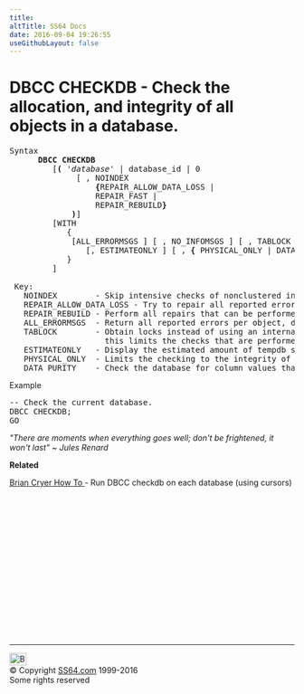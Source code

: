 ```yaml
---
title:
altTitle: SS64 Docs
date: 2016-09-04 19:26:55
useGithubLayout: false
---
```

<!-- #BeginLibraryItem "/Library/head_sql.lbi" --><!-- #EndLibraryItem --><h1>DBCC CHECKDB - Check the allocation,  and  integrity of all  objects in a database.</h1>
<pre>Syntax
      <b>DBCC CHECKDB </b><br>         [<b>(</b> '<i>database</i>' | database_id | 0<br>              [ , NOINDEX <br>                  <b>{</b>REPAIR_ALLOW_DATA_LOSS |
                  REPAIR_FAST |
                  REPAIR_REBUILD<b>}</b><br>             <b>)</b>]<br>         [WITH <br>            {<br>             [ALL_ERRORMSGS ] [ , NO_INFOMSGS ] [ , TABLOCK ]<br>                [, ESTIMATEONLY ] [ , <b>{</b> PHYSICAL_ONLY | DATA_PURITY <b>}</b> ]<br>            }<br>         ]<br>
 Key:
   NOINDEX        - Skip intensive checks of nonclustered indexes for user tables
   REPAIR_ALLOW_DATA_LOSS - Try to repair all reported errors.
   REPAIR_REBUILD - Perform all repairs that can be performed without risk of data loss.
   ALL_ERRORMSGS  - Return all reported errors per object, default = first 200 errors.
   TABLOCK        - Obtain locks instead of using an internal database snapshot. 
                    this limits the checks that are performed.
   ESTIMATEONLY   - Display the estimated amount of tempdb space that would be required.
   PHYSICAL_ONLY  - Limits the checking to the integrity of the physical structure
   DATA_PURITY    - Check the database for column values that are not valid or out-of-range.
</pre>

<p>Example</p>
<pre>-- Check the current database.<br>DBCC CHECKDB;<br>GO
</pre>
<p class="quote"><i>"There are moments when everything goes well;
don't be frightened, it won't last"
~ Jules Renard</i></p>
<p>  <b>Related</b></p>
<p><a href="http://www.cryer.co.uk/brian/sqlserver/howtorundbcccheckdboneachdb.htm">Brian Cryer How To </a>- Run DBCC checkdb on each database (using cursors)</p><!-- #BeginLibraryItem "/Library/foot_sql.lbi" --><p>
<!-- ss64-sql -->
<ins class="adsbygoogle" style="display:inline-block;width:300px;height:250px" data-ad-client="ca-pub-6140977852749469" data-ad-slot="6953563613"></ins>
<script>
(adsbygoogle = window.adsbygoogle || []).push({});
</script></p>
<hr>
<div id="bl" class="footer"><a href="dbcc_checkdb.html#"><img src="../images/top.png" width="30" height="22" alt="Back to the Top"></a></div>
<div id="br" class="footer, tagline">© Copyright <a href="http://ss64.com/">SS64.com</a> 1999-2016<br>
Some rights reserved</div><!-- #EndLibraryItem -->

